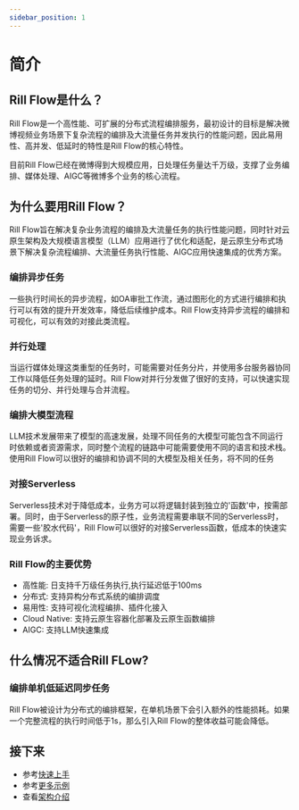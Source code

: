```yaml
---
sidebar_position: 1
---
```


# 简介

## Rill Flow是什么？
Rill Flow是一个高性能、可扩展的分布式流程编排服务，最初设计的目标是解决微博视频业务场景下复杂流程的编排及大流量任务并发执行的性能问题，因此易用性、高并发、低延时的特性是Rill Flow的核心特性。

目前Rill Flow已经在微博得到大规模应用，日处理任务量达千万级，支撑了业务编排、媒体处理、AIGC等微博多个业务的核心流程。

## 为什么要用Rill Flow？

Rill Flow旨在解决复杂业务流程的编排及大流量任务的执行性能问题，同时针对云原生架构及大规模语言模型（LLM）应用进行了优化和适配，是云原生分布式场景下解决复杂流程编排、大流量任务执行性能、AIGC应用快速集成的优秀方案。


### 编排异步任务
一些执行时间长的异步流程，如OA审批工作流，通过图形化的方式进行编排和执行可以有效的提升开发效率，降低后续维护成本。Rill Flow支持异步流程的编排和可视化，可以有效的对接此类流程。

### 并行处理
当运行媒体处理这类重型的任务时，可能需要对任务分片，并使用多台服务器协同工作以降低任务处理的延时。Rill Flow对并行分发做了很好的支持，可以快速实现任务的切分、并行处理与合并流程。

### 编排大模型流程
LLM技术发展带来了模型的高速发展，处理不同任务的大模型可能包含不同运行时依赖或者资源需求，同时整个流程的链路中可能需要使用不同的语言和技术栈。使用Rill Flow可以很好的编排和协调不同的大模型及相关任务，将不同的任务

### 对接Serverless
Serverless技术对于降低成本，业务方可以将逻辑封装到独立的'函数'中，按需部署。同时，由于Serverless的原子性，业务流程需要串联不同的Serverless时，需要一些'胶水代码'，Rill Flow可以很好的对接Serverless函数，低成本的快速实现业务诉求。

### Rill Flow的主要优势

- 高性能: 日支持千万级任务执行,执行延迟低于100ms
- 分布式: 支持异构分布式系统的编排调度
- 易用性: 支持可视化流程编排、插件化接入
- Cloud Native: 支持云原生容器化部署及云原生函数编排
- AIGC: 支持LLM快速集成

## 什么情况不适合Rill FLow?

### 编排单机低延迟同步任务
Rill Flow被设计为分布式的编排框架，在单机场景下会引入额外的性能损耗。如果一个完整流程的执行时间低于1s，那么引入Rill Flow的整体收益可能会降低。


## 接下来
* 参考[快速上手](./getting-started/01-quickstart.md)
* 参考[更多示例](./getting-started/02-sample.md)
* 查看[架构介绍](./user-guide/01-arch.md)